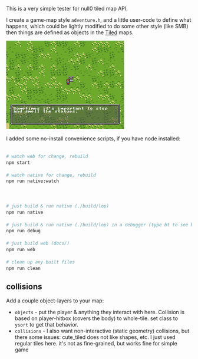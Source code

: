 This is a very simple tester for null0 tiled map API.

I create a game-map style `adventure.h`, and a little user-code to define what happens, which could be lightly modified to do some other style (like SMB) then things are defined as objects in the [Tiled](https://www.mapeditor.org/) maps.

![screenshot](screenshot.png)

I added some no-install convenience scripts, if you have node installed:

```bash

# watch web for change, rebuild
npm start

# watch native for change, rebuild
npm run native:watch



# just build & run native (./build/lop)
npm run native

# just build & run native (./build/lop) in a debugger (type bt to see backtrace)
npm run debug

# just build web (docs/)
npm run web

# clean up any built files
npm run clean

```

## collisions

Add a couple object-layers to your map:

- `objects` - put the player & anything they interact with here. Collision is based on player-hitbox (covers the body) to whole-tile. set class to `ysort` to get that behavior.
- `collisions` - I also want non-interactive (static geometry) collisions, but there some issues: cute_tiled does not like shapes, etc. I just used regular tiles here. it's not as fine-grained, but works fine for simple game